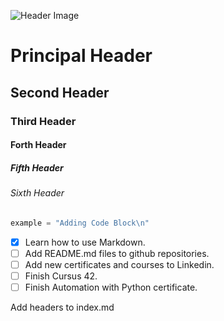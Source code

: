 ![Header Image](https://github.com/kerowam/42-project-badges/blob/main/badges/volunteere.png)
# Principal Header
## Second Header
### Third Header
#### Forth Header
##### Fifth Header
###### Sixth Header

``` Python
example = "Adding Code Block\n"
```

- [x] Learn how to use Markdown.
- [ ] Add README.md files to github repositories.
- [ ] Add new certificates and courses to Linkedin.
- [ ] Finish Cursus 42.
- [ ] Finish Automation with Python certificate.

Add headers to index.md
